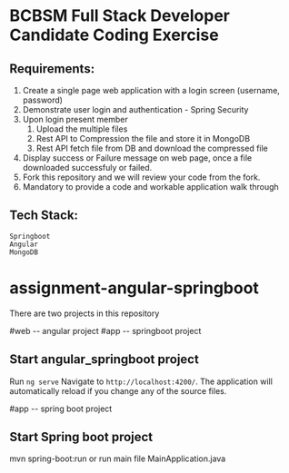 # BCBSM Full Stack Developer Candidate Coding Exercise

## Requirements:
1.	Create a single page web application with a login screen (username, password)
2.	Demonstrate user login and authentication - Spring Security
3.	Upon login present member
	1.	Upload the multiple files
	2. 	Rest API to Compression the file and store it in MongoDB
	3. 	Rest API fetch file from DB and download the compressed file
4.	Display success or Failure message on web page, once a file downloaded successfuly or failed.
5.  Fork this repository and we will review your code from the fork.
6.  Mandatory to provide a code and workable application walk through 

## Tech Stack:  
    Springboot  
    Angular  
    MongoDB
# assignment-angular-springboot

There are two projects in this repository 

#web -- angular project
#app -- springboot project

## Start angular_springboot project

Run `ng serve` Navigate to `http://localhost:4200/`. The application will automatically reload if you change any of the source files.


#app -- spring boot project
## Start Spring boot project

mvn spring-boot:run or run main file MainApplication.java
